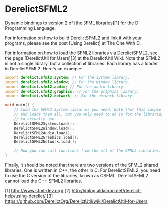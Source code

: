 DerelictSFML2
==========

Dynamic bindings to version 2 of [the SFML libraries][1] for the D Programming Language.

For information on how to build DerelictSFML2 and link it with your programs, please see the post [Using Derelict] at The One With D.

For information on how to load the SFML2 libraries via DerelictSFML2, see the page [DerelictUtil for Users][3] at the DerelictUtil Wiki. Note that SFML2 is not a single library, but a collection of libraries. Each library has a loader in DerelictSFML2. Here's an example:

```D
import derelict.sfml2.system; // For the system library.
import derelict.sfml2.window; // For the window library.
import derelict.sfml2.audio; // For the audio library.
import derelict.sfml2.graphics; // For the graphics library.
import derelict.sfml2.network; // For the network library.

void main() {
    // Load the SFML2 System libraries you need. Note that this sample inports
    // and loads them all, but you only need to do so for the libraries you intend
    // to actually use.
    DerelictSFML2System.load();
    DerelictSFML2Window.load();
    DerelictSFML2Audio.load();
    DerelictSFML2Graphics.load();
    DerelictSFML2Network.load();

    // Now you can call functions from the all of the SFML2 libraries.
}
```

Finally, it should be noted that there are two versions of the SFML2 shared libraries. One is written in C++, the other in C. For DerelictSFML2, you need to use the C version of the libraries, known as CSFML. DerelictSFML2 cannot load the C++ SFML2 libraries.

[1] http://www.sfml-dev.org/
[2] http://dblog.aldacron.net/derelict-help/using-derelict/
[3] https://github.com/DerelictOrg/DerelictUtil/wiki/DerelictUtil-for-Users
